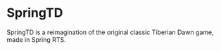 # SpringTD
SpringTD is a reimagination of the original classic Tiberian Dawn game, made in Spring RTS.
